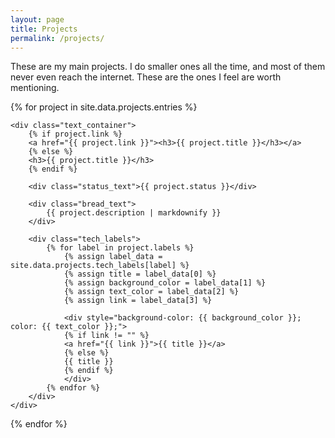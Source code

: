 ```yaml
---
layout: page
title: Projects
permalink: /projects/
---
```


These are my main projects. I do smaller ones all the time, and most of them never even reach the internet. These are the ones I feel are worth mentioning.

<div class="project_card_container">
{% for project in site.data.projects.entries %}

<div class="project_card">
<!--    
    <div class="image_wrapper">
        <img src="https://unsplash.it/500">
    </div>
-->

    <div class="text_container">
        {% if project.link %}
        <a href="{{ project.link }}"><h3>{{ project.title }}</h3></a>
        {% else %}
        <h3>{{ project.title }}</h3>
        {% endif %}

        <div class="status_text">{{ project.status }}</div>

        <div class="bread_text">
            {{ project.description | markdownify }}
        </div>

        <div class="tech_labels">
            {% for label in project.labels %}
                {% assign label_data = site.data.projects.tech_labels[label] %}
                {% assign title = label_data[0] %}
                {% assign background_color = label_data[1] %}
                {% assign text_color = label_data[2] %}
                {% assign link = label_data[3] %}

                <div style="background-color: {{ background_color }}; color: {{ text_color }};">
                {% if link != "" %}
                <a href="{{ link }}">{{ title }}</a>
                {% else %}
                {{ title }}
                {% endif %}
                </div>
            {% endfor %}
        </div>
    </div>
</div>

{% endfor %}
</div>
